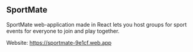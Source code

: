 ## SportMate

SportMate web-application made in React lets you host groups for sport events for everyone to join and play together.

Website: https://sportmate-9e1cf.web.app
